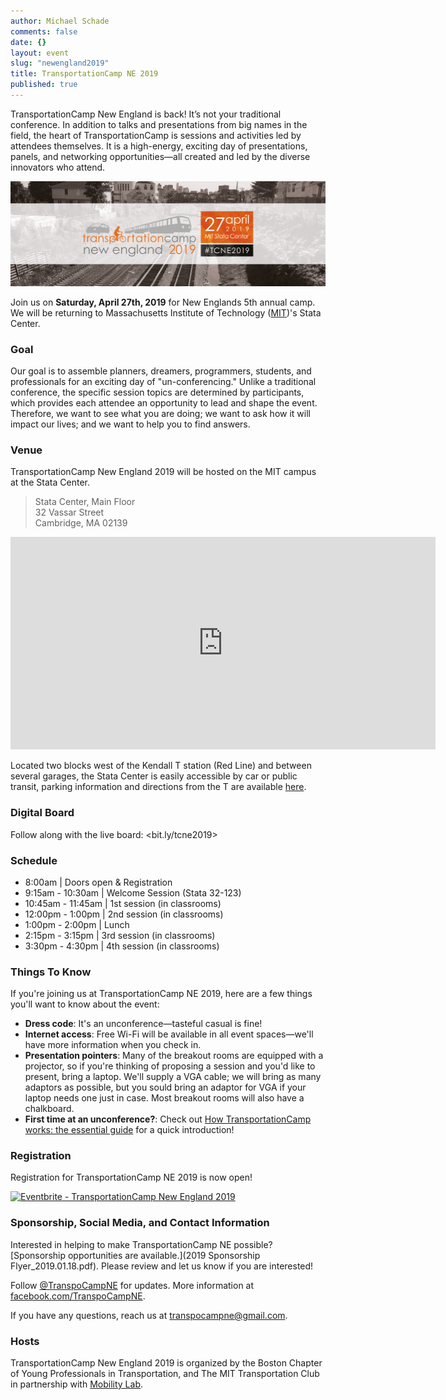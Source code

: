 ```yaml
---
author: Michael Schade
comments: false
date: {}
layout: event
slug: "newengland2019"
title: TransportationCamp NE 2019
published: true
---
```



TransportationCamp New England is back! It’s not your traditional conference. In addition to talks and presentations from big names in the field, the heart of TransportationCamp is sessions and activities led by attendees themselves. It is a high-energy, exciting day of presentations, panels, and networking opportunities—all created and led by the diverse innovators who attend.

<img src="banner.png" width="680">

Join us on **Saturday, April 27th, 2019** for New Englands 5th annual camp. We will be returning to Massachusetts Institute of Technology ([MIT](http://web.mit.edu/))'s Stata Center.

### Goal

Our goal is to assemble planners, dreamers, programmers, students, and professionals for an exciting day of "un-conferencing." Unlike a traditional conference, the specific session topics are determined by participants, which provides each attendee an opportunity to lead and shape the event. Therefore, we want to see what you are doing; we want to ask how it will impact our lives; and we want to help you to find answers.


### Venue

TransportationCamp New England 2019 will be hosted on the MIT campus at the Stata Center.

> Stata Center, Main Floor<br>
> 32 Vassar Street<br>
> Cambridge, MA 02139

<iframe src="https://www.google.com/maps/embed?pb=!1m18!1m12!1m3!1d2948.1032700262726!2d-71.09285873454364!3d42.36163837918683!2m3!1f0!2f0!3f0!3m2!1i1024!2i768!4f13.1!3m3!1m2!1s0x89e370a95d3025a9%3A0xb1de557289ff6bbe!2sRay+and+Maria+Stata+Center%2C+Cambridge%2C+MA+02142!5e0!3m2!1sen!2sus!4v1513384065723" width="680" height="340" frameborder="0" style="border:0" allowfullscreen></iframe>

Located two blocks west of the Kendall T station (Red Line) and between several garages, the Stata Center is easily accessible by car or public transit, parking information and directions from the T are available [here](http://www.gbcacm.org/venues/cambridge/mit-building-32-stata-center.html).

### Digital Board
Follow along with the live board: <bit.ly/tcne2019>

### Schedule

* 8:00am | Doors open & Registration
* 9:15am - 10:30am | Welcome Session (Stata 32-123)
* 10:45am - 11:45am | 1st session (in classrooms)
* 12:00pm - 1:00pm | 2nd session (in classrooms)
* 1:00pm - 2:00pm | Lunch
* 2:15pm - 3:15pm | 3rd session (in classrooms)
* 3:30pm - 4:30pm | 4th session (in classrooms)

### Things To Know

If you're joining us at TransportationCamp NE 2019, here are a few things you'll want to know about the event:

* **Dress code**: It's an unconference—tasteful casual is fine!
* **Internet access**: Free Wi-Fi will be available in all event spaces—we'll have more information when you check in.
* **Presentation pointers**: Many of the breakout rooms are equipped with a projector, so if you're thinking of proposing a session and you'd like to present, bring a laptop. We'll supply a VGA cable; we will bring as many adaptors as possible, but you sould bring an adaptor for VGA if your laptop needs one just in case.  Most breakout rooms will also have a chalkboard.
* **First time at an unconference?**: Check out [How TransportationCamp works: the essential guide](/2011/02/how-transportationcamp-works-the-essential-guide) for a quick introduction!

### Registration

Registration for TransportationCamp NE 2019 is now open!

<a href="https://www.eventbrite.com/e/transportationcamp-new-england-2019-tickets-52244025286?ref=ebtn" target="_blank"><img src="https://www.eventbrite.com/custombutton?eid=52244025286" alt="Eventbrite - TransportationCamp New England 2019" /></a>


### Sponsorship, Social Media, and Contact Information

Interested in helping to make TransportationCamp NE possible? [Sponsorship opportunities are available.](2019 Sponsorship Flyer_2019.01.18.pdf). Please review and let us know if you are interested!

Follow [@TranspoCampNE](https://twitter.com/TranspoCampNE) for updates. More information at [facebook.com/TranspoCampNE](https://www.facebook.com/TranspoCampNE/).

If you have any questions, reach us at <transpocampne@gmail.com>.

### Hosts

TransportationCamp New England 2019 is organized by the Boston Chapter of Young Professionals in Transportation, and The MIT Transportation Club in partnership with [Mobility Lab](https://mobilitylab.org/).


<style type="text/css">
.sponsors {
  text-align: center;
}

.sponsor {
  display: inline-block;
  padding: 0.5em;
  vertical-align: middle;
}

.platinum .sponsor {
  max-width: 300px;
}

.gold .sponsor {
  max-width: 250px;
}

.silver .sponsor {
  max-width: 200px;
}

.bronze .sponsor {
  max-width: 175px;
}
</style>
